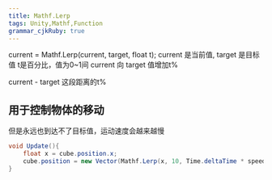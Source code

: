 ```yaml
---
title: Mathf.Lerp
tags: Unity,Mathf,Function
grammar_cjkRuby: true
---
```

current = Mathf.Lerp(current, target, float t);
current 是当前值,
target 是目标值
t是百分比，值为0~1间
current 向 target 值增加t%

current - target 这段距离的t%

## 用于控制物体的移动
但是永远也到达不了目标值，运动速度会越来越慢
```csharp
void Update(){
    float x = cube.position.x;
    cube.position = new Vector(Mathf.Lerp(x, 10, Time.deltaTime * speed),0,0);
}
```